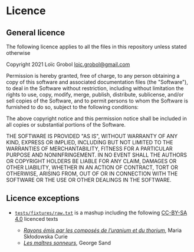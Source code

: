 # Licence

## General licence

The following licence applies to all the files in this repository unless stated otherwise

Copyright 2021 Loïc Grobol <loic.grobol@gmail.com>

Permission is hereby granted, free of charge, to any person obtaining a copy of this software and
associated documentation files (the "Software"), to deal in the Software without restriction,
including without limitation the rights to use, copy, modify, merge, publish, distribute,
sublicense, and/or sell copies of the Software, and to permit persons to whom the Software is
furnished to do so, subject to the following conditions:

The above copyright notice and this permission notice shall be included in all copies or substantial
portions of the Software.

THE SOFTWARE IS PROVIDED "AS IS", WITHOUT WARRANTY OF ANY KIND, EXPRESS OR IMPLIED, INCLUDING BUT
NOT LIMITED TO THE WARRANTIES OF MERCHANTABILITY, FITNESS FOR A PARTICULAR PURPOSE AND
NONINFRINGEMENT. IN NO EVENT SHALL THE AUTHORS OR COPYRIGHT HOLDERS BE LIABLE FOR ANY CLAIM, DAMAGES
OR OTHER LIABILITY, WHETHER IN AN ACTION OF CONTRACT, TORT OR OTHERWISE, ARISING FROM, OUT OF OR IN
CONNECTION WITH THE SOFTWARE OR THE USE OR OTHER DEALINGS IN THE SOFTWARE.

## Licence exceptions

- [`tests/fixtures/raw.txt`](tests/fixtures/raw.txt) is a mashup including the following [CC-BY-SA
  4.0](https://creativecommons.org/licenses/by-sa/4.0/) licenced texts

  - [*Rayons émis par les composés de l’uranium et du
    thorium*](https://fr.wikisource.org/wiki/Rayons_%C3%A9mis_par_les_compos%C3%A9s_de_l%E2%80%99uranium_et_du_thorium),
    Maria Skłodowska Curie
  - [*Les maîtres sonneurs*](https://fr.wikisource.org/wiki/Les_Ma%C3%AEtres_sonneurs), George Sand